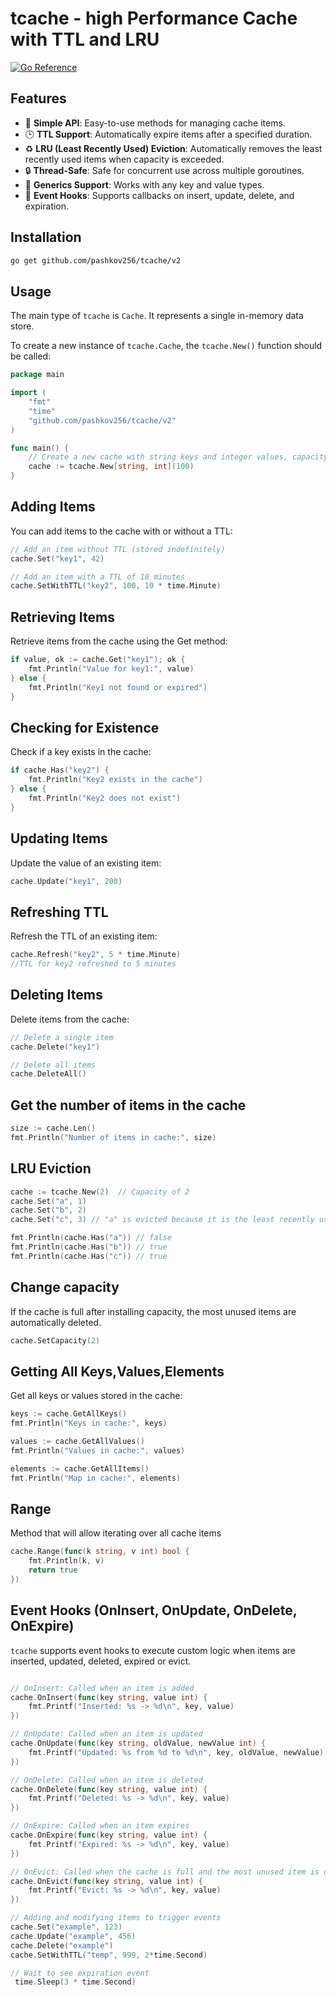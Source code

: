 # tcache - high Performance Cache with TTL and LRU

[![Go Reference](https://pkg.go.dev/badge/github.com/pashkov256/tcache/v1.svg)](https://pkg.go.dev/github.com/pashkov256/tcache/v2)

## Features
- 🚀 **Simple API**: Easy-to-use methods for managing cache items.
- 🕒 **TTL Support**: Automatically expire items after a specified duration.
- ♻️ **LRU (Least Recently Used) Eviction**: Automatically removes the least recently used items when capacity is exceeded.
- 🔒 **Thread-Safe**: Safe for concurrent use across multiple goroutines.
- 🧩 **Generics Support**: Works with any key and value types.
- 🔔 **Event Hooks**: Supports callbacks on insert, update, delete, and expiration.


## Installation
```sh
go get github.com/pashkov256/tcache/v2
```

## Usage
The main type of `tcache` is `Cache`. It represents a single 
in-memory data store.

To create a new instance of `tcache.Cache`, the `tcache.New()` function 
should be called:
```go
package main

import (
    "fmt"
    "time"
    "github.com/pashkov256/tcache/v2"
)

func main() {
    // Create a new cache with string keys and integer values, capacity 100
    cache := tcache.New[string, int](100)
}
```


## Adding Items
You can add items to the cache with or without a TTL:

```go
// Add an item without TTL (stored indefinitely)
cache.Set("key1", 42)

// Add an item with a TTL of 10 minutes
cache.SetWithTTL("key2", 100, 10 * time.Minute)
```

## Retrieving Items
Retrieve items from the cache using the Get method:
```go
if value, ok := cache.Get("key1"); ok {
    fmt.Println("Value for key1:", value)
} else {
    fmt.Println("Key1 not found or expired")
}
```

## Checking for Existence
Check if a key exists in the cache:
```go
if cache.Has("key2") {
    fmt.Println("Key2 exists in the cache")
} else {
    fmt.Println("Key2 does not exist")
}
```

## Updating Items
Update the value of an existing item:

```go
cache.Update("key1", 200)
```

## Refreshing TTL
Refresh the TTL of an existing item:
```go
cache.Refresh("key2", 5 * time.Minute)
//TTL for key2 refreshed to 5 minutes
```
## Deleting Items
Delete items from the cache:

```go
// Delete a single item
cache.Delete("key1")

// Delete all items
cache.DeleteAll()
```
## Get the number of items in the cache

```go
size := cache.Len()
fmt.Println("Number of items in cache:", size)
```


## LRU Eviction
```go
cache := tcache.New(2)  // Capacity of 2
cache.Set("a", 1)
cache.Set("b", 2)
cache.Set("c", 3) // "a" is evicted because it is the least recently used

fmt.Println(cache.Has("a")) // false
fmt.Println(cache.Has("b")) // true
fmt.Println(cache.Has("c")) // true
```

## Change capacity
If the cache is full after installing capacity, the most unused items are automatically deleted.
```go
cache.SetCapacity(2)
```

## Getting  All Keys,Values,Elements
Get all keys or values stored in the cache:

```go
keys := cache.GetAllKeys()
fmt.Println("Keys in cache:", keys)

values := cache.GetAllValues()
fmt.Println("Values in cache:", values)

elements := cache.GetAllItems()
fmt.Println("Map in cache:", elements)
```

## Range 
Method that will allow iterating over all cache items
```go
cache.Range(func(k string, v int) bool {
	fmt.Println(k, v)
	return true
})
```

## Event Hooks (OnInsert, OnUpdate, OnDelete, OnExpire)
`tcache` supports event hooks to execute custom logic when items are inserted, updated, deleted, expired or evict.
```go

// OnInsert: Called when an item is added
cache.OnInsert(func(key string, value int) {
    fmt.Printf("Inserted: %s -> %d\n", key, value)
})

// OnUpdate: Called when an item is updated
cache.OnUpdate(func(key string, oldValue, newValue int) {
    fmt.Printf("Updated: %s from %d to %d\n", key, oldValue, newValue)
})

// OnDelete: Called when an item is deleted
cache.OnDelete(func(key string, value int) {
    fmt.Printf("Deleted: %s -> %d\n", key, value)
})

// OnExpire: Called when an item expires
cache.OnExpire(func(key string, value int) {
    fmt.Printf("Expired: %s -> %d\n", key, value)
})

// OnEvict: Called when the cache is full and the most unused item is deleted.
cache.OnEvict(func(key string, value int) {
    fmt.Printf("Evict: %s -> %d\n", key, value)
})

// Adding and modifying items to trigger events
cache.Set("example", 123)
cache.Update("example", 456)
cache.Delete("example")
cache.SetWithTTL("temp", 999, 2*time.Second)

// Wait to see expiration event
 time.Sleep(3 * time.Second)
```